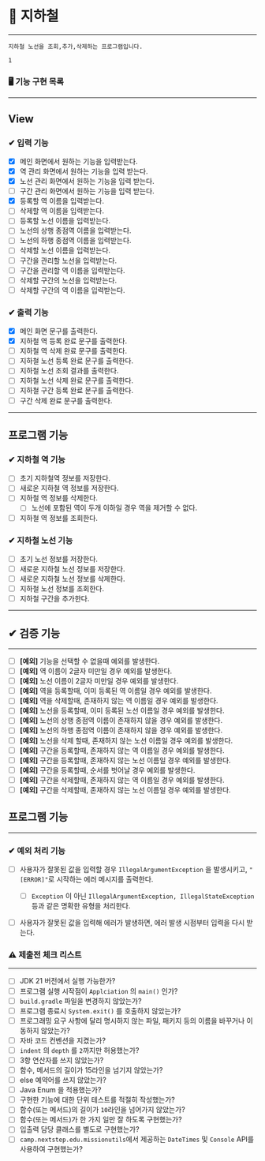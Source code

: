 # 🏪 지하철

----

```
지하철 노선을 조회,추가,삭제하는 프로그램입니다.
```
`1`
### 🖥️ 기능 구현 목록

----

## View

### ✔ 입력 기능
- [x] 메인 화면에서 원하는 기능을 입력받는다.
- [x] 역 관리 화면에서 원하는 기능을 입력 받는다.
- [x] 노선 관리 화면에서 원하는 기능을 입력 받는다.
- [ ] 구간 관리 화면에서 원하는 기능을 입력 받는다.
- [x] 등록할 역 이름을 입력받는다.
- [ ] 삭제할 역 이름을 입력받는다.
- [ ] 등록할 노선 이름을 입력받는다.
- [ ] 노선의 상행 종점역 이름을 입력받는다.
- [ ] 노선의 하행 종점역 이름을 입력받는다.
- [ ] 삭제할 노선 이름을 입력받는다.
- [ ] 구간을 관리할 노선을 입력받는다.
- [ ] 구간을 관리할 역 이름을 입력받는다.
- [ ] 삭제할 구간의 노선을 입력받는다.
- [ ] 삭제할 구간의 역 이름을 입력받는다.

### ✔  출력 기능
- [x] 메인 화면 문구를 출력한다.
- [x] 지하철 역 등록 완료 문구를 출력한다.
- [ ] 지하철 역 삭제 완료 문구를 출력한다.
- [ ] 지하철 노선 등록 완료 문구를 출력한다.
- [ ] 지하철 노선 조회 결과를 출력한다.
- [ ] 지하철 노선 삭제 완료 문구를 출력한다.
- [ ] 지하철 구간 등록 완료 문구를 출력한다.
- [ ] 구간 삭제 완료 문구를 출력한다.
----

## 프로그램 기능

### ✔ 지하철 역 기능
- [ ] 초기 지하철역 정보를 저장한다.
- [ ] 새로운 지하철 역 정보를 저장한다.
- [ ] 지하철 역 정보를 삭제한다.
    - [ ] 노선에 포함된 역이 두개 이하일 경우 역을 제거할 수 없다.
- [ ] 지하철 역 정보를 조회한다.

### ✔  지하철 노선 기능
- [ ] 초기 노선 정보를 저장한다.
- [ ] 새로운 지하철 노선 정보를 저장한다.
- [ ] 새로운 지하철 노선 정보를 삭제한다.
- [ ] 지하철 노선 정보를 조회한다.
- [ ] 지하철 구간을 추가한다.
----

## ✔ 검증 기능

----

- [ ] **[예외]** 기능을 선택할 수 없을때 예외를 발생한다.
- [ ] **[예외]** 역 이름이 2글자 미만일 경우 예외를 발생한다.
- [ ] **[예외]** 노선 이름이 2글자 미만일 경우 예외를 발생한다.
- [ ] **[예외]** 역을 등록할때, 이미 등록된 역 이름일 경우 예외를 발생한다.
- [ ] **[예외]** 역을 삭제할때, 존재하지 않는 역 이름일 경우 예외를 발생한다.
- [ ] **[예외]** 노선을 등록할때, 이미 등록된 노선 이름일 경우 예외를 발생한다.
- [ ] **[예외]** 노선의 상행 종점역 이름이 존재하지 않을 경우 예외를 발생한다.
- [ ] **[예외]** 노선의 하행 종점역 이름이 존재하지 않을 경우 예외를 발생한다.
- [ ] **[예외]** 노선을 삭제 할때, 존재하지 않는 노선 이름일 경우 예외를 발생한다.
- [ ] **[예외]** 구간을 등록할때, 존재하지 않는 역 이름일 경우 예외를 발생한다.
- [ ] **[예외]** 구간을 등록할때, 존재하지 않는 노선 이름일 경우 예외를 발생한다.
- [ ] **[예외]** 구간을 등록할때, 순서를 벗어날 경우 예외를 발생한다.
- [ ] **[예외]** 구간을 삭제할때, 존재하지 않는 역 이름일 경우 예외를 발생한다.
- [ ] **[예외]** 구간을 삭제할때, 존재하지 않는 노선 이름일 경우 예외를 발생한다.

## 프로그램 기능

----


### ✔ 예외 처리 기능
- [ ] 사용자가 잘못된 값을 입력할 경우 `IllegalArgumentException` 을 발생시키고, `"[ERROR]"`로 시작하는 에러 메시지를 출력한다.
    - [ ] `Exception` 이 아닌 `IllegalArgumentException, IllegalStateException` 등과 같은 명확한 유형을 처리한다.
- [ ] 사용자가 잘못된 값을 입력해 에러가 발생하면, 에러 발생 시점부터 입력을 다시 받는다.


### ⚠️ 제출전 체크 리스트

----

- [ ] JDK 21 버전에서 실행 가능한가?
- [ ] 프로그램 실행 시작점이 `Applciation` 의 `main()` 인가?
- [ ] `build.gradle` 파일을 변경하지 않았는가?
- [ ] 프로그램 종료시 `System.exit()` 를 호출하지 않았는가?
- [ ] 프로그래밍 요구 사항에 달리 명시하지 않는 파일, 패키지 등의 이름을 바꾸거나 이동하지 않았는가?
- [ ] 자바 코드 컨벤션을 지켰는가?
- [ ] `indent` 의 `depth` 를 `2`까지만 허용했는가?
- [ ] 3항 연산자를 쓰지 않았는가?
- [ ] 함수, 메서드의 길이가 15라인을 넘기지 않았는가?
- [ ] else 예약어를 쓰지 않았는가?
- [ ] Java Enum 을 적용했는가?
- [ ] 구현한 기능에 대한 단위 테스트를 적절히 작성했는가?
- [ ] 함수(또는 메서드)의 길이가 `10`라인을 넘어가지 않았는가?
- [ ] 함수(또는 메서드)가 한 가지 일만 잘 하도록 구현했는가?
- [ ] 입출력 담당 클래스를 별도로 구현했는가?
- [ ] `camp.nextstep.edu.missionutils`에서 제공하는 `DateTimes` 및 `Console` API를 사용하여 구현했는가?
